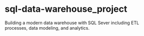 # sql-data-warehouse_project
Building a modern data warehouse with SQL Sever including ETL processes, data modeling, and analytics.
